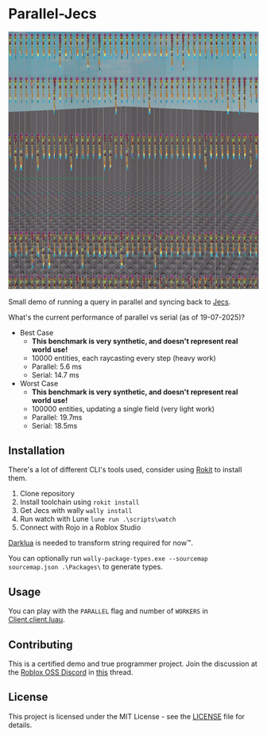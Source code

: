# Parallel-Jecs

![image of the roblox microprofiler showing lots of parallel work](media/parallel-work.png)

Small demo of running a query in parallel and syncing back to [Jecs](https://github.com/Ukendio/jecs).

What's the current performance of parallel vs serial (as of 19-07-2025)?
* Best Case
    - **This benchmark is very synthetic, and doesn't represent real world use!**
    - 10000 entities, each raycasting every step (heavy work)
    - Parallel: 5.6 ms
    - Serial: 14.7 ms
* Worst Case
    - **This benchmark is very synthetic, and doesn't represent real world use!**
    - 100000 entities, updating a single field (very light work)
    - Parallel: 19.7ms
    - Serial: 18.5ms

## Installation

There's a lot of different CLI's tools used, consider using [Rokit](https://github.com/rojo-rbx/rokit) to install them.

1. Clone repository
2. Install toolchain using `rokit install`
3. Get Jecs with wally `wally install`
5. Run watch with Lune `lune run .\scripts\watch`
6. Connect with Rojo in a Roblox Studio

[Darklua](https://github.com/seaofvoices/darklua) is needed to transform string required for now™. 

You can optionally run `wally-package-types.exe --sourcemap sourcemap.json .\Packages\` to generate types.

## Usage

You can play with the `PARALLEL` flag and number of `WORKERS` in [Client.client.luau](src/client/Client.client.luau).

## Contributing

This is a certified demo and true programmer project. Join the discussion at the [Roblox OSS Discord](https://discord.com/invite/wH5ncNS) in [this](https://discord.com/channels/385151591524597761/1394705190137102376) thread.

## License

This project is licensed under the MIT License - see the [LICENSE](LICENSE) file for details.

